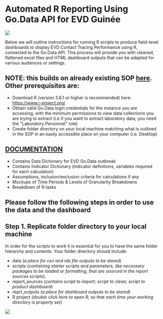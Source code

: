 # Automated R Reporting Using Go.Data API for EVD Guinée

![](https://github.com/WorldHealthOrganization/godata/blob/master/docs/assets/R_reporting_workflow.PNG)

Below we will outline instructions for running R scripts to produce field-level dashboards to display EVD Contact Tracing Performance using R, connected to the Go.Data API.
This process will provide you with cleaned, flattened excel files and HTML dashboard outputs that can be adapted for various audiences or settings. 

## NOTE: this builds on already existing SOP [here](https://github.com/WorldHealthOrganization/godata/blob/master/analytics/r-reporting/README.md). Other prerequisites are:
- Download R (version 3.6.1 or higher is recommended) here: https://www.r-project.org/
- Obtain valid Go.Data login credentials for the instance you are accessing, with the minimum permissions to _view_ data collections you are trying to extract (i.e if you want to extract laboratory data, you need the "Laboratory Personnel" role)
- Create folder directory on your local machine matching what is outlined in the SOP in an easily accessible place on your computer (i.e. Desktop)

## [DOCUMENTATION](https://docs.google.com/spreadsheets/d/1QIUKMPgbu98IrvDI2atdgTybA4CzbbPbr7NPTtQwZ3M/edit#gid=1896084498)
- Contains Data Dictionary for EVD Go.Data outbreak
- Contains Indicator Dictionary (indicator definitions, variables required for each calculation)
- Assumptions, inclusion/exclusion criteria for calculations if any
- Mockups of Time Periods & Levels of Granularity Breakdowns
- Breakdown of R tasks

## Please follow the following steps in order to use the data and the dashboard

   ## Step 1. Replicate folder directory to your local machine
In order for the scripts to work it is essential for you to have the same folder hierarchy and contents. Your folder directory should include:
- data (_a place for csv and rds file outputs to be stored_)
- scripts (_containing starter scripts and parameters, like necessary packages to be loaded or formatting, that are sourced in the report sources scripts_).
- report_sources (_contains script to import; script to clean; script to product dashboard_)
- reprt_outputs (_a place for dashboard outputs to be stored_)
- R project (_double click here to open R; so that each time your working directory is properly set_)

![](https://github.com/WorldHealthOrganization/godata/blob/joaquin_b/analytics/country_use_cases/godata-evd/images/R_folder_hierarchy.PNG)
